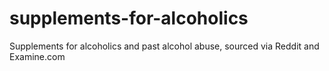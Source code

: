 # supplements-for-alcoholics
Supplements for alcoholics and past alcohol abuse, sourced via Reddit and Examine.com
